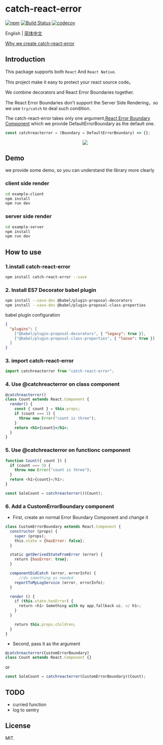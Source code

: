 # catch-react-error

[![npm](https://img.shields.io/npm/v/catch-react-error?style=flat-square)](https://www.npmjs.com/package/catch-react-error)
[![Build Status](https://travis-ci.org/x-orpheus/catch-react-error.svg?branch=master)](https://travis-ci.org/x-orpheus/catch-react-error)
[![codecov](https://img.shields.io/codecov/c/gh/x-orpheus/catch-react-error?style=flat-square&logo=codecov)](https://codecov.io/gh/x-orpheus/catch-react-error)

English | [简体中文](./doc/catch-react-error.md)

[Why we create catch-react-error](./doc/catch-react-error_EN.md)

## Introduction

This package supports both `React` And `React Native`.

This project make it easy to protect your react source code。

We combine decorators and React Error Boundaries together.

The React Error Boundaries don't support the Server Side Rendering，so we use `try/catch` to deal such condition.

The catch-react-error takes only one argument,[React Error Boundary Component](https://reactjs.org/docs/error-boundaries.html) which 
we provide DefaultErrorBoundary as the default one.

```js
const catchreacterror = (Boundary = DefaultErrorBoundary) => {};
```

<div style="text-align:center" align="center">
  <img src="https://p1.music.126.net/6tHW45dHH_qKtCw0rrkJOg==/109951164571395030.gif" />
</div>

## Demo

we provide some demo, so you can understand the library more clearly

### client side render

```sh
cd example-client
npm install
npm run dev
```

### server side render

```sh
cd example-server
npm install
npm run dev
```

## How to use

### 1.install catch-react-error

```sh
npm install catch-react-error --save
```

### 2. Install ES7 Decorator babel plugin

```sh
npm install --save-dev @babel/plugin-proposal-decorators
npm install --save-dev @babel/plugin-proposal-class-properties
```

babel plugin configuration

```json
{
  "plugins": [
    ["@babel/plugin-proposal-decorators", { "legacy": true }],
    ["@babel/plugin-proposal-class-properties", { "loose": true }]
  ]
}
```

### 3. import catch-react-error

```jsx
import catchreacterror from "catch-react-error";
```

### 4. Use @catchreacterror on class component

```jsx
@catchreacterror()
class Count extends React.Component {
  render() {
    const { count } = this.props;
    if (count === 3) {
      throw new Error("count is three");
    }
    return <h1>{count}</h1>;
  }
}
```

### 5. Use @catchreacterror on functionc component

```js
function Count({ count }) {
  if (count === 3) {
    throw new Error("count is three");
  }
  return <h1>{count}</h1>;
}

const SaleCount = catchreacterror()(Count);


```

### 6. Add a  CustomErrorBoundary component

* First, create an normal Error Boundary Component and change it

```jsx
class CustomErrorBoundary extends React.Component {
  constructor (props) {
    super (props);
    this.state = {hasError: false};
  }

  static getDerivedStateFromError (error) {
    return {hasError: true};
  }

  componentDidCatch (error, errorInfo) {
      //do something as needed
    reportToMyLogService (error, errorInfo);
  }

  render () {
    if (this.state.hasError) {
      return <h1> Something with my app,fallback ui. </ h1>;
    }
  }

    return this.props.children;
  }
}

```

* Second, pass it as the argument

```jsx
@catchreacterror(CustomErrorBoundary)
class Count extends React.Component {}
```

or

```jsx
const SaleCount = catchreacterror(CustomErrorBoundary)(Count);
```

## TODO
- curried function
- log to sentry 

## License

MIT.
